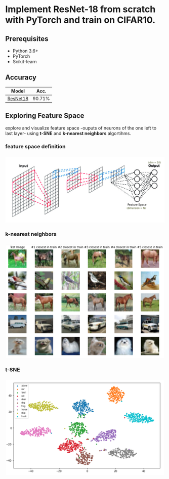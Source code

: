 # Implement ResNet-18 from scratch with PyTorch and train on CIFAR10.


## Prerequisites
- Python 3.6+
- PyTorch
- Scikit-learn



## Accuracy
| Model             | Acc.        |
| ----------------- | ----------- |
| [ResNet18](https://arxiv.org/abs/1512.03385)          | 90.71%      |

## Exploring Feature Space
explore and visualize feature space -ouputs of neurons of the one left to last layer- using **t-SNE** and **k-nearest neighbors** algortihms.

### feature space definition
<h3 align="center">
  <img src="Images/feature_space.png" width="800">
</h3>



### k-nearest neighbors
<h3 align="center">
  <img src="Images/knn.png" width="500">
</h3>

### t-SNE
<h3 align="center">
  <img src="Images/t-SNE.png" width="500">
</h3>
